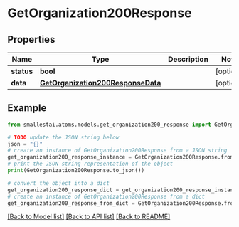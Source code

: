 # GetOrganization200Response


## Properties

Name | Type | Description | Notes
------------ | ------------- | ------------- | -------------
**status** | **bool** |  | [optional] 
**data** | [**GetOrganization200ResponseData**](GetOrganization200ResponseData.md) |  | [optional] 

## Example

```python
from smallestai.atoms.models.get_organization200_response import GetOrganization200Response

# TODO update the JSON string below
json = "{}"
# create an instance of GetOrganization200Response from a JSON string
get_organization200_response_instance = GetOrganization200Response.from_json(json)
# print the JSON string representation of the object
print(GetOrganization200Response.to_json())

# convert the object into a dict
get_organization200_response_dict = get_organization200_response_instance.to_dict()
# create an instance of GetOrganization200Response from a dict
get_organization200_response_from_dict = GetOrganization200Response.from_dict(get_organization200_response_dict)
```
[[Back to Model list]](../README.md#documentation-for-models) [[Back to API list]](../README.md#documentation-for-api-endpoints) [[Back to README]](../README.md)


